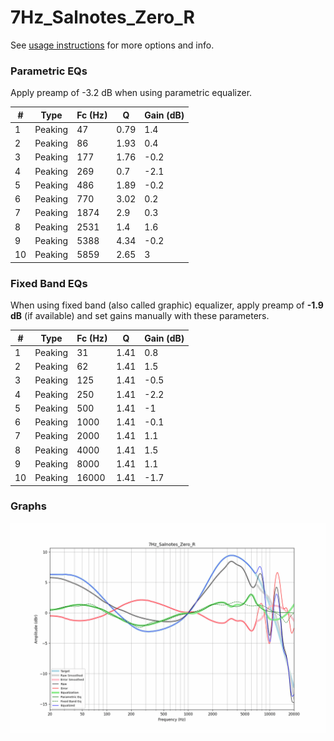 # 7Hz_Salnotes_Zero_R
See [usage instructions](https://github.com/jaakkopasanen/AutoEq#usage) for more options and info.

### Parametric EQs
Apply preamp of -3.2 dB when using parametric equalizer.

|   # | Type    |   Fc (Hz) |    Q |   Gain (dB) |
|-----|---------|-----------|------|-------------|
|   1 | Peaking |        47 | 0.79 |         1.4 |
|   2 | Peaking |        86 | 1.93 |         0.4 |
|   3 | Peaking |       177 | 1.76 |        -0.2 |
|   4 | Peaking |       269 | 0.7  |        -2.1 |
|   5 | Peaking |       486 | 1.89 |        -0.2 |
|   6 | Peaking |       770 | 3.02 |         0.2 |
|   7 | Peaking |      1874 | 2.9  |         0.3 |
|   8 | Peaking |      2531 | 1.4  |         1.6 |
|   9 | Peaking |      5388 | 4.34 |        -0.2 |
|  10 | Peaking |      5859 | 2.65 |         3   |

### Fixed Band EQs
When using fixed band (also called graphic) equalizer, apply preamp of **-1.9 dB** (if available) and set gains manually with these parameters.

|   # | Type    |   Fc (Hz) |    Q |   Gain (dB) |
|-----|---------|-----------|------|-------------|
|   1 | Peaking |        31 | 1.41 |         0.8 |
|   2 | Peaking |        62 | 1.41 |         1.5 |
|   3 | Peaking |       125 | 1.41 |        -0.5 |
|   4 | Peaking |       250 | 1.41 |        -2.2 |
|   5 | Peaking |       500 | 1.41 |        -1   |
|   6 | Peaking |      1000 | 1.41 |        -0.1 |
|   7 | Peaking |      2000 | 1.41 |         1.1 |
|   8 | Peaking |      4000 | 1.41 |         1.5 |
|   9 | Peaking |      8000 | 1.41 |         1.1 |
|  10 | Peaking |     16000 | 1.41 |        -1.7 |

### Graphs
![](./7Hz_Salnotes_Zero_R.png)
